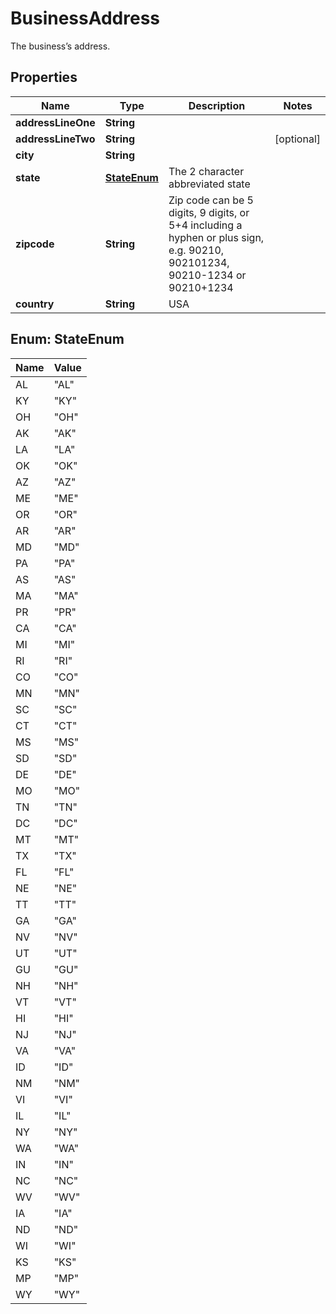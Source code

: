 

# BusinessAddress

The business’s address.

## Properties

| Name | Type | Description | Notes |
|------------ | ------------- | ------------- | -------------|
|**addressLineOne** | **String** |  |  |
|**addressLineTwo** | **String** |  |  [optional] |
|**city** | **String** |  |  |
|**state** | [**StateEnum**](#StateEnum) | The 2 character abbreviated state |  |
|**zipcode** | **String** | Zip code can be 5 digits, 9 digits, or 5+4 including a hyphen or plus sign, e.g. 90210, 902101234, 90210-1234 or 90210+1234 |  |
|**country** | **String** | USA |  |



## Enum: StateEnum

| Name | Value |
|---- | -----|
| AL | &quot;AL&quot; |
| KY | &quot;KY&quot; |
| OH | &quot;OH&quot; |
| AK | &quot;AK&quot; |
| LA | &quot;LA&quot; |
| OK | &quot;OK&quot; |
| AZ | &quot;AZ&quot; |
| ME | &quot;ME&quot; |
| OR | &quot;OR&quot; |
| AR | &quot;AR&quot; |
| MD | &quot;MD&quot; |
| PA | &quot;PA&quot; |
| AS | &quot;AS&quot; |
| MA | &quot;MA&quot; |
| PR | &quot;PR&quot; |
| CA | &quot;CA&quot; |
| MI | &quot;MI&quot; |
| RI | &quot;RI&quot; |
| CO | &quot;CO&quot; |
| MN | &quot;MN&quot; |
| SC | &quot;SC&quot; |
| CT | &quot;CT&quot; |
| MS | &quot;MS&quot; |
| SD | &quot;SD&quot; |
| DE | &quot;DE&quot; |
| MO | &quot;MO&quot; |
| TN | &quot;TN&quot; |
| DC | &quot;DC&quot; |
| MT | &quot;MT&quot; |
| TX | &quot;TX&quot; |
| FL | &quot;FL&quot; |
| NE | &quot;NE&quot; |
| TT | &quot;TT&quot; |
| GA | &quot;GA&quot; |
| NV | &quot;NV&quot; |
| UT | &quot;UT&quot; |
| GU | &quot;GU&quot; |
| NH | &quot;NH&quot; |
| VT | &quot;VT&quot; |
| HI | &quot;HI&quot; |
| NJ | &quot;NJ&quot; |
| VA | &quot;VA&quot; |
| ID | &quot;ID&quot; |
| NM | &quot;NM&quot; |
| VI | &quot;VI&quot; |
| IL | &quot;IL&quot; |
| NY | &quot;NY&quot; |
| WA | &quot;WA&quot; |
| IN | &quot;IN&quot; |
| NC | &quot;NC&quot; |
| WV | &quot;WV&quot; |
| IA | &quot;IA&quot; |
| ND | &quot;ND&quot; |
| WI | &quot;WI&quot; |
| KS | &quot;KS&quot; |
| MP | &quot;MP&quot; |
| WY | &quot;WY&quot; |



